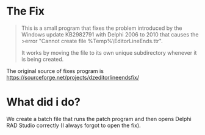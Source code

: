 # The Fix
>This is a small program that fixes the problem introduced by the Windows update KB2982791 with Delphi 2006 to 2010 that causes the >error "Cannot create file %Temp%\EditorLineEnds.ttr".
>
>It works by moving the file to its own unique subdirectory whenever it is being created.  

The original source of fixes program is https://sourceforge.net/projects/dzeditorlineendsfix/

# What did i do?
We create a batch file that runs the patch program and then opens Delphi RAD Studio correctly (I always forgot to open the fix).
